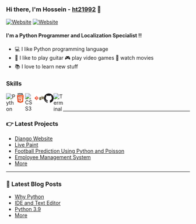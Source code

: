 ### Hi there, I'm Hossein - [ht21992][website] 👋

[![Website](https://i.ibb.co/D4jQvjh/Webp-net-resizeimage.png)](https://www.linkedin.com/in/hossein-tajfirouz-30910b208/)
[![Website](https://i.ibb.co/J2qW2fc/Webp-net-resizeimage-1.png)](https://ht21992.pythonanywhere.com/en/)
#### I'm a Python Programmer and Localization Specialist !!

- :computer: I like Python programming language
- 🎸  I like to play guitar :video_game: play video games 🎥 watch movies
- :books: I love to learn new stuff


### Skills

[<img align="left" alt="Python" width="26px" src="https://encrypted-tbn0.gstatic.com/images?q=tbn:ANd9GcTOW778cszl9x5U_A1C6kKlHO1PJ3Q3CGcU2_LikGWtjKnRhdXZpUES8d34J2ahEbkT0-0&usqp=CAU" />][python]
[<img align="left" alt="HTML5" width="26px" src="https://raw.githubusercontent.com/github/explore/80688e429a7d4ef2fca1e82350fe8e3517d3494d/topics/html/html.png" />][html]
[<img align="left" alt="CSS3" width="26px" src="https://icon-library.com/images/django-icon/django-icon-0.jpg" />][django]
[<img align="left" alt="Git" width="26px" src="https://raw.githubusercontent.com/github/explore/80688e429a7d4ef2fca1e82350fe8e3517d3494d/topics/git/git.png" />][git]
[<img align="left" alt="GitHub" width="26px" src="https://raw.githubusercontent.com/github/explore/78df643247d429f6cc873026c0622819ad797942/topics/github/github.png" />][github]
[<img align="left" alt="Terminal" width="26px" src="https://upload.wikimedia.org/wikipedia/commons/d/d5/Hey_Machine_Learning_Logo.png" />][machinelearning]

<br  />
<br />

---

### 👉 Latest Projects

<!-- PROJECTS:START -->
- [Django Website](https://ht21992.pythonanywhere.com/en/)
- [Live Paint](https://ht21992.pythonanywhere.com/en/my_projects/26/)
- [Football Prediction Using Python and Poisson](https://ht21992.pythonanywhere.com/en/my_projects/20/)
- [Employee Management System ](https://ht21992.pythonanywhere.com/en/my_projects/25/)
- [More](https://ht21992.pythonanywhere.com/en/my_projects/)
<!-- PROJECTS:END -->

---

### :blue_book: Latest Blog Posts

<!-- BLOG-LIST:START -->
- [Why Python](https://ht21992.pythonanywhere.com/en/blog/21/)
- [IDE and Text Editor](https://ht21992.pythonanywhere.com/en/blog/19/)
- [Python 3.9](https://ht21992.pythonanywhere.com/en/blog/22/)
- [More](https://ht21992.pythonanywhere.com/en/blog/)
<!-- BLOG-LIST:END -->


[website]: https://ht21992.pythonanywhere.com/en/
[python]: https://www.python.org/
[html]: https://html.com/
[django]: https://www.djangoproject.com/
[git]: https://git-scm.com/downloads
[github]: https://github.com/ht21992
[machinelearning]: https://machinelearningmastery.com/machine-learning-in-python-step-by-step/
